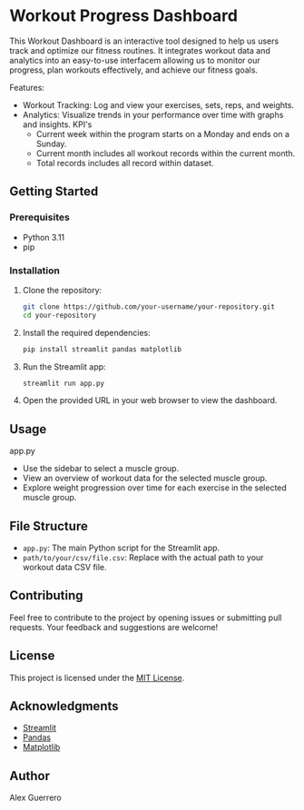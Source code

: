 # Workout Progress Dashboard

This Workout Dashboard is an interactive tool designed to help us users track and optimize our fitness routines. It integrates workout data and analytics into an easy-to-use interfacem allowing us to monitor our progress, plan workouts effectively, and achieve our fitness goals.

Features:
- Workout Tracking: Log and view your exercises, sets, reps, and weights.
- Analytics: Visualize trends in your performance over time with graphs and insights.
    KPI's
    - Current week within the program starts on a Monday and ends on a Sunday.
    - Current month includes all workout records within the current month.
    - Total records includes all record within dataset.

## Getting Started

### Prerequisites

- Python 3.11
- pip

### Installation

1. Clone the repository:

    ```bash
    git clone https://github.com/your-username/your-repository.git
    cd your-repository
    ```

2. Install the required dependencies:

    ```bash
    pip install streamlit pandas matplotlib
    ```

3. Run the Streamlit app:

    ```bash
    streamlit run app.py
    ```

4. Open the provided URL in your web browser to view the dashboard.

## Usage
app.py
- Use the sidebar to select a muscle group.
- View an overview of workout data for the selected muscle group.
- Explore weight progression over time for each exercise in the selected muscle group.

## File Structure

- `app.py`: The main Python script for the Streamlit app.
- `path/to/your/csv/file.csv`: Replace with the actual path to your workout data CSV file.

## Contributing

Feel free to contribute to the project by opening issues or submitting pull requests. Your feedback and suggestions are welcome!

## License

This project is licensed under the [MIT License](LICENSE).

## Acknowledgments

- [Streamlit](https://www.streamlit.io/)
- [Pandas](https://pandas.pydata.org/)
- [Matplotlib](https://matplotlib.org/)

## Author

Alex Guerrero

